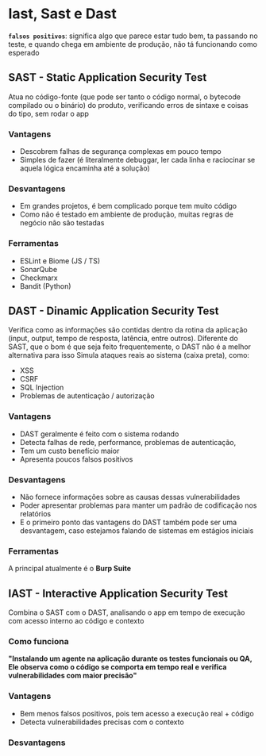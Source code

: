 # Iast, Sast e Dast

**`falsos positivos`**: significa algo que parece estar tudo bem, ta passando no teste, e quando chega em ambiente de produção, não tá funcionando como esperado

## SAST - Static Application Security Test

Atua no código-fonte (que pode ser tanto o código normal, o bytecode compilado ou o binário) do produto, verificando erros de sintaxe e coisas do tipo, sem rodar o app

### Vantagens

- Descobrem falhas de segurança complexas em pouco tempo
- Simples de fazer (é literalmente debuggar, ler cada linha e raciocinar se aquela lógica encaminha até a solução)

### Desvantagens

- Em grandes projetos, é bem complicado porque tem muito código
- Como não é testado em ambiente de produção, muitas regras de negócio não são testadas

### Ferramentas

- ESLint e Biome (JS / TS)
- SonarQube
- Checkmarx
- Bandit (Python)

## DAST - Dinamic Application Security Test

Verifica como as informações são contidas dentro da rotina da aplicação (input, output, tempo de resposta, latência, entre outros).
Diferente do SAST, que o bom é que seja feito frequentemente, o DAST não é a melhor alternativa para isso
Simula ataques reais ao sistema (caixa preta), como:
 - XSS
 - CSRF
 - SQL Injection
 - Problemas de autenticação / autorização

### Vantagens

- DAST geralmente é feito com o sistema rodando
- Detecta falhas de rede, performance, problemas de autenticação, 
- Tem um custo benefício maior 
- Apresenta poucos falsos positivos

### Desvantagens

- Não fornece informações sobre as causas dessas vulnerabilidades
- Poder apresentar problemas para manter um padrão de codificação nos relatórios
- E o primeiro ponto das vantagens do DAST também pode ser uma desvantagem, caso estejamos falando de sistemas em estágios iniciais 

### Ferramentas 

A principal atualmente é o **Burp Suite**

## IAST - Interactive Application Security Test

Combina o SAST com o DAST, analisando o app em tempo de execução com acesso interno ao código e contexto

### Como funciona

**"Instalando um agente na aplicação durante os testes funcionais ou QA, Ele observa como o código se comporta em tempo real e verifica vulnerabilidades com maior precisão"**

### Vantagens 

- Bem menos falsos positivos, pois tem acesso a execução real + código
- Detecta vulnerabilidades precisas com o contexto

### Desvantagens